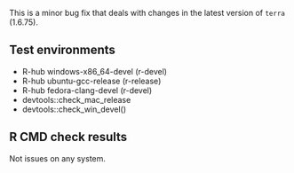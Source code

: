 This is a minor bug fix that deals with changes in the latest version
of `terra` (1.6.75).

## Test environments
- R-hub windows-x86_64-devel (r-devel)
- R-hub ubuntu-gcc-release (r-release)
- R-hub fedora-clang-devel (r-devel)
- devtools::check_mac_release
- devtools::check_win_devel()

## R CMD check results
Not issues on any system.
